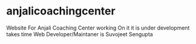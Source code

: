 # anjalicoachingcenter
Website For Anjali Coaching Center
working On it 
it is under development takes time
Web Developer/Maintaner is Suvojeet Sengupta
